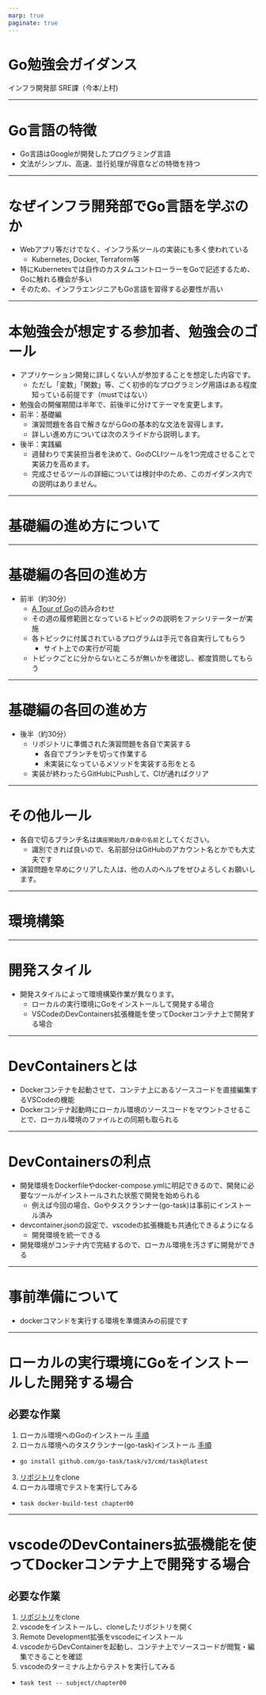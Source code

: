```yaml
---
marp: true
paginate: true
---
```


# Go勉強会ガイダンス

インフラ開発部 SRE課（今本/上村)

---

# Go言語の特徴

- Go言語はGoogleが開発したプログラミング言語
- 文法がシンプル、高速、並行処理が得意などの特徴を持つ

---

# なぜインフラ開発部でGo言語を学ぶのか

- Webアプリ等だけでなく、インフラ系ツールの実装にも多く使われている
  - Kubernetes, Docker, Terraform等
- 特にKubernetesでは自作のカスタムコントローラーをGoで記述するため、Goに触れる機会が多い
- そのため、インフラエンジニアもGo言語を習得する必要性が高い

---

# 本勉強会が想定する参加者、勉強会のゴール

- アプリケーション開発に詳しくない人が参加することを想定した内容です。
  - ただし「変数」「関数」等、ごく初歩的なプログラミング用語はある程度知っている前提です（mustではない）
- 勉強会の開催期間は半年で、前後半に分けてテーマを変更します。
- 前半：基礎編
  - 演習問題を各自で解きながらGoの基本的な文法を習得します。
  - 詳しい進め方については次のスライドから説明します。
- 後半：実践編
  - 週替わりで実装担当者を決めて、GoのCLIツールを1つ完成させることで実装力を高めます。
  - 完成させるツールの詳細については検討中のため、このガイダンス内での説明はありません。

---

# 基礎編の進め方について

---

# 基礎編の各回の進め方

- 前半（約30分）
  - [A Tour of Go](https://go-tour-jp.appspot.com/)の読み合わせ
  - その週の履修範囲となっているトピックの説明をファシリテーターが実施
  - 各トピックに付属されているプログラムは手元で各自実行してもらう
    - サイト上での実行が可能
  - トピックごとに分からないところが無いかを確認し、都度質問してもらう

---

# 基礎編の各回の進め方

- 後半（約30分）
  - リポジトリに準備された演習問題を各自で実装する
    - 各自でブランチを切って作業する
    - 未実装になっているメソッドを実装する形をとる
  - 実装が終わったらGitHubにPushして、CIが通ればクリア

---

# その他ルール

- 各自で切るブランチ名は`講座開始月/自身の名前`としてください。
  - 識別できれば良いので、名前部分はGitHubのアカウント名とかでも大丈夫です
- 演習問題を早めにクリアした人は、他の人のヘルプをぜひよろしくお願いします。

---

# 環境構築

---

# 開発スタイル

- 開発スタイルによって環境構築作業が異なります。
  - ローカルの実行環境にGoをインストールして開発する場合
  - VSCodeのDevContainers拡張機能を使ってDockerコンテナ上で開発する場合

---

# DevContainersとは

+ Dockerコンテナを起動させて、コンテナ上にあるソースコードを直接編集するVSCodeの機能
+ Dockerコンテナ起動時にローカル環境のソースコードをマウントさせることで、ローカル環境のファイルとの同期も取られる

---

# DevContainersの利点

+ 開発環境をDockerfileやdocker-compose.ymlに明記できるので、開発に必要なツールがインストールされた状態で開発を始められる
  + 例えば今回の場合、Goやタスクランナー(go-task)は事前にインストール済み
+ devcontainer.jsonの設定で、vscodeの拡張機能も共通化できるようになる
  + 開発環境を統一できる
+ 開発環境がコンテナ内で完結するので、ローカル環境を汚さずに開発ができる

---

# 事前準備について

+ dockerコマンドを実行する環境を準備済みの前提です

---

# ローカルの実行環境にGoをインストールした開発する場合

## 必要な作業

1. ローカル環境へのGoのインストール [手順](https://go.dev/doc/install)
2. ローカル環境へのタスクランナー(go-task)インストール [手順](https://taskfile.dev/installation/#go-modules)
  + `go install github.com/go-task/task/v3/cmd/task@latest`
3. [リポジトリ](https://github.com/kurupeku/hello-golang)をclone
4. ローカル環境でテストを実行してみる
  + `task docker-build-test chapter00`

---

# vscodeのDevContainers拡張機能を使ってDockerコンテナ上で開発する場合

## 必要な作業

1. [リポジトリ](https://github.com/kurupeku/hello-golang)をclone
2. vscodeをインストールし、cloneしたリポジトリを開く
3. Remote Development拡張をvscodeにインストール
4. vscodeからDevContainerを起動し、コンテナ上でソースコードが閲覧・編集できることを確認
5. vscodeのターミナル上からテストを実行してみる
  + `task test -- subject/chapter00`
